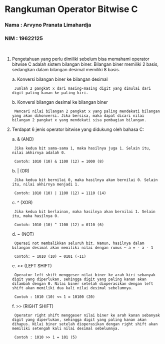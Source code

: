 # Rangkuman Operator Bitwise C 

### Nama : Arvyno Pranata Limahardja
### NIM : 19622125

<p>&nbsp;</p>

1. Pengetahuan yang perlu dimiliki sebelum bisa memahami operator bitwise C adalah sistem bilangan biner. Bilangan biner memiliki 2 basis, sedangkan dalam bilangan desimal memiliki 8 basis. 

    a. Konversi bilangan biner ke bilangan desimal
    
        Jumlah 2 pangkat x dari masing-masing digit yang dimulai dari digit paling kanan ke paling kiri.

    b. Konversi bilangan desimal ke bilangan biner

        Mencari nilai bilangan 2 pangkat x yang paling mendekati bilangan yang akan dikonversi. Jika bersisa, maka dapat dicari nilai bilangan 2 pangkat x yang mendekati sisa pembagian bilangan. 

2. Terdapat 6 jenis operator bitwise yang didukung oleh bahasa C:
    
    a. & (AND)
        
        Jika kedua bit sama-sama 1, maka hasilnya juga 1. Selain itu, nilai akhirnya adalah 0.

        Contoh: 1010 (10) & 1100 (12) = 1000 (8)

    b. | (OR)

        Jika kedua bit bernilai 0, maka hasilnya akan bernilai 0. Selain itu, nilai akhirnya menjadi 1.

        Contoh: 1010 (10) | 1100 (12) = 1110 (14)

    c. ^ (XOR)

        Jika kedua bit berlainan, maka hasilnya akan bernilai 1. Selain itu, maka hasilnya 0.

        Contoh: 1010 (10) ^ 1100 (12) = 0110 (6)

    d. ~ (NOT)

        Operasi not membalikkan seluruh bit. Namun, hasilnya dalam bilangan desimal akan memiliki nilai dengan rumus ~ a = - a - 1

        Contoh: ~ 1010 (10) = 0101 (-11)

    e. << (LEFT SHIFT)

        Operator left shift menggeser nilai biner ke arah kiri sebanyak digit yang diperlukan, sehingga digit yang paling kanan akan ditambah dengan 0. Nilai biner setelah dioperasikan dengan left shift akan memiliki dua kali nilai desimal sebelumnya.

        Contoh : 1010 (10) << 1 = 10100 (20)

    f. >> (RIGHT SHIFT)

        Operator right shift menggeser nilai biner ke arah kanan sebanyak digit yang diperlukan, sehingga digit yang paling kanan akan dihapus. Nilai biner setelah dioperasikan dengan right shift akan memiliki setengah kali nilai desimal sebelumnya. 

        Contoh : 1010 >> 1 = 101 (5)        
